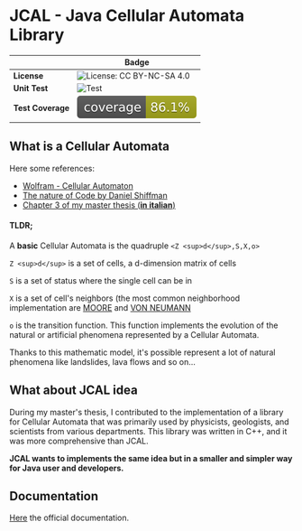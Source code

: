 # JCAL - Java Cellular Automata Library
| | Badge|
|---|---|
| **License** | ![License: CC BY-NC-SA 4.0](https://img.shields.io/badge/License-CC_BY--NC--SA_4.0-lightgrey.svg) |
| **Unit Test** | ![Test](https://github.com/carmelolg/JCAL/workflows/tests/badge.svg) |
| **Test Coverage** | ![Coverage](.github/badges/jacoco.svg) |


## What is a Cellular Automata

Here some references:
* [Wolfram - Cellular Automaton](https://mathworld.wolfram.com/CellularAutomaton.html)
* [The nature of Code by Daniel Shiffman](https://natureofcode.com/book/chapter-7-cellular-automata/)
* [Chapter 3 of my master thesis (**in italian**)](https://github.com/carmelolg/master-thesis/blob/master/Tesi/pdf/main.pdf)

#### TLDR;
A **basic** Cellular Automata is the quadruple `<Z <sup>d</sup>,S,X,o>`

`Z <sup>d</sup>` is a set of cells, a d-dimension matrix of cells

`S` is a set of status where the single cell can be in

`X` is a set of cell's neighbors (the most common neighborhood implementation are [MOORE](https://en.wikipedia.org/wiki/Moore_neighborhood) and [VON NEUMANN](https://en.wikipedia.org/wiki/Von_Neumann_neighborhood)

 `o` is the transition function. This function implements the evolution of the natural or artificial phenomena represented by a Cellular Automata.
 
Thanks to this mathematic model, it's possible represent a lot of natural phenomena like landslides, lava flows and so on...

## What about JCAL idea

During my master's thesis, I contributed to the implementation of a library for Cellular Automata that was primarily used by physicists, geologists, and scientists from various departments. This library was written in C++, and it was more comprehensive than JCAL.

**JCAL wants to implements the same idea but in a smaller and simpler way for Java user and developers.**

## Documentation

[Here](https://carmelolg.github.io/JCAL/) the official documentation.
